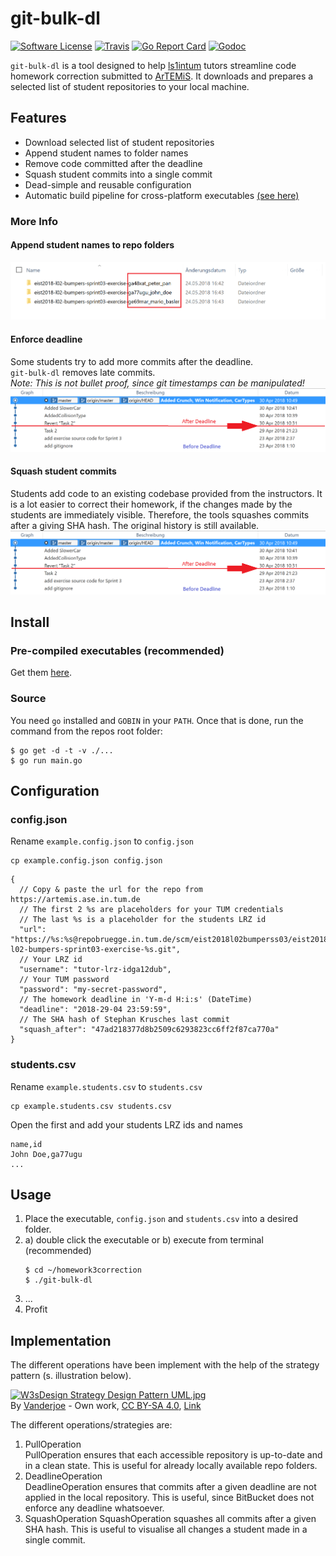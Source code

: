 # git-bulk-dl
[![Software License](https://img.shields.io/badge/license-MIT-brightgreen.svg?style=flat-square)](LICENSE.md)
[![Travis](https://img.shields.io/travis/arubacao/git-bulk-dl.svg?style=flat-square)](https://travis-ci.org/arubacao/git-bulk-dl)
[![Go Report Card](https://goreportcard.com/badge/github.com/arubacao/git-bulk-dl?style=flat-square)](https://goreportcard.com/report/github.com/arubacao/git-bulk-dl)
[![Godoc](https://godoc.org/github.com/arubacao/git-bulk-dl?status.svg&style=flat-square)](http://godoc.org/github.com/arubacao/git-bulk-dl)

`git-bulk-dl` is a tool designed to help [ls1intum](https://wwwbruegge.in.tum.de/lehrstuhl_1/) tutors streamline code homework correction submitted to [ArTEMiS](https://artemis.ase.in.tum.de).
It downloads and prepares a selected list of student repositories to your local machine.

## Features
- Download selected list of student repositories
- Append student names to folder names
- Remove code committed after the deadline 
- Squash student commits into a single commit 
- Dead-simple and reusable configuration
- Automatic build pipeline for cross-platform executables [(see here)](http://github.com/arubacao/git-bulk-dl/releases)

### More Info

#### Append student names to repo folders

![Rename Repos](/assets/rename.png?raw=true "rename repos")

#### Enforce deadline

Some students try to add more commits after the deadline.  
`git-bulk-dl` removes late commits.  
_Note: This is not bullet proof, since git timestamps can be manipulated!_  
![Enforce deadline](/assets/due-date.png?raw=true "Enforce deadline")

#### Squash student commits

Students add code to an existing codebase provided from the instructors.
It is a lot easier to correct their homework, if the changes made by the students are immediately visible.
Therefore, the tools squashes commits after a giving SHA hash. The original history is still available.  
![Squash commits](/assets/due-date.png?raw=true "Squash student commits")  

## Install
### Pre-compiled executables (recommended)
Get them [here](http://github.com/arubacao/git-bulk-dl/releases).

### Source
You need `go` installed and `GOBIN` in your `PATH`. Once that is done, run the
command from the repos root folder:
```shell
$ go get -d -t -v ./...
$ go run main.go
```

## Configuration
### config.json

Rename `example.config.json` to `config.json`
```$shell
cp example.config.json config.json
```

```$json
{
  // Copy & paste the url for the repo from https://artemis.ase.in.tum.de
  // The first 2 %s are placeholders for your TUM credentials
  // The last %s is a placeholder for the students LRZ id
  "url": "https://%s:%s@repobruegge.in.tum.de/scm/eist2018l02bumperss03/eist2018-l02-bumpers-sprint03-exercise-%s.git",
  // Your LRZ id
  "username": "tutor-lrz-idga12dub",
  // Your TUM password
  "password": "my-secret-password",
  // The homework deadline in 'Y-m-d H:i:s' (DateTime)  
  "deadline": "2018-29-04 23:59:59",
  // The SHA hash of Stephan Krusches last commit
  "squash_after": "47ad218377d8b2509c6293823cc6ff2f87ca770a"
}
```

### students.csv

Rename `example.students.csv` to `students.csv`
```$shell
cp example.students.csv students.csv
```

Open the first and add your students LRZ ids and names 

```$csv
name,id
John Doe,ga77ugu
...
```

## Usage

1. Place the executable, `config.json` and `students.csv` into a desired folder.
2. a) double click the executable or b) execute from terminal (recommended)
    ```$bash
    $ cd ~/homework3correction
    $ ./git-bulk-dl
    ```
3. ...
4. Profit

## Implementation

The different operations have been implement with the help of the strategy pattern (s. illustration below).
<p><a href="https://commons.wikimedia.org/wiki/File:W3sDesign_Strategy_Design_Pattern_UML.jpg#/media/File:W3sDesign_Strategy_Design_Pattern_UML.jpg"><img src="https://upload.wikimedia.org/wikipedia/commons/4/45/W3sDesign_Strategy_Design_Pattern_UML.jpg" alt="W3sDesign Strategy Design Pattern UML.jpg"></a><br>By <a href="//commons.wikimedia.org/wiki/User:Vanderjoe" title="User:Vanderjoe">Vanderjoe</a> - <span class="int-own-work" lang="en">Own work</span>, <a href="https://creativecommons.org/licenses/by-sa/4.0" title="Creative Commons Attribution-Share Alike 4.0">CC BY-SA 4.0</a>, <a href="https://commons.wikimedia.org/w/index.php?curid=60733582">Link</a></p>

The different operations/strategies are:
1. PullOperation  
    PullOperation ensures that each accessible repository is up-to-date 
    and in a clean state. This is useful for already locally available repo folders.
2. DeadlineOperation  
    DeadlineOperation ensures that commits after a given deadline are not applied in the local repository.
    This is useful, since BitBucket does not enforce any deadline whatsoever.
3. SquashOperation
    SquashOperation squashes all commits after a given SHA hash.
    This is useful to visualise all changes a student made in a single commit.